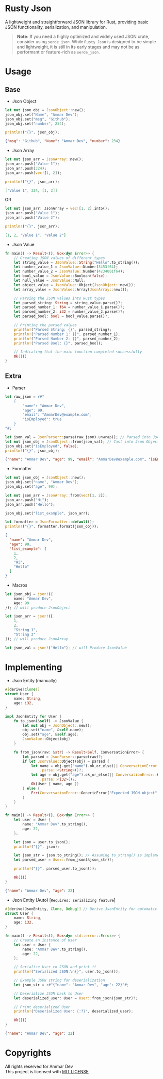 
# Rusty Json 

A lightweight and straightforward JSON library for Rust, providing basic JSON functionality, serialization, and manipulation.

> **Note:** If you need a highly optimized and widely used JSON crate, consider using `serde_json`. While `Rusty Json` is designed to be simple and lightweight, it is still in its early stages and may not be as performant or feature-rich as `serde_json`.
#  Usage

## Base 

- Json Object

```rust
let mut json_obj = JsonObject::new();
json_obj.set("Name", "Ammar Dev");
json_obj.set("msg", "Github");
json_obj.set("number", 234);

println!("{}", json_obj);
```

```json
{"msg": "Github", "Name": "Ammar Dev", "number": 234}
```

- Json Array

```rust
let mut json_arr = JsonArray::new();
json_arr.push("Value 1");
json_arr.push(324);
json_arr.push(vec![1, 2]);

println!("{}", json_arr);
```

```json
["Value 1", 324, [1, 2]]
```

OR

```rust
let mut json_arr: JsonArray = vec![1, 2].into();
json_arr.push("Value 1");
json_arr.push("Value 2");

println!("{}", json_arr);
```

```json
[1, 2, "Value 1", "Value 2"]
```

- Json Value

```rust
fn main() -> Result<(), Box<dyn Error>> {
    // Creating JSON values of different types
    let string_value = JsonValue::String("Hello".to_string());
    let number_value_1 = JsonValue::Number(3453f64);
    let number_value_2 = JsonValue::Number(4234001f64);
    let bool_value = JsonValue::Boolean(false);
    let null_value = JsonValue::Null;
    let object_value = JsonValue::Object(JsonObject::new());
    let array_value = JsonValue::Array(JsonArray::new());

    // Parsing the JSON values into Rust types
    let parsed_string: String = string_value.parse()?;
    let parsed_number_1: f64 = number_value_1.parse()?;
    let parsed_number_2: i32 = number_value_2.parse()?;
    let parsed_bool: bool = bool_value.parse()?;

    // Printing the parsed values
    println!("Parsed String: {}", parsed_string);
    println!("Parsed Number 1: {}", parsed_number_1);
    println!("Parsed Number 2: {}", parsed_number_2);
    println!("Parsed Bool: {}", parsed_bool);

    // Indicating that the main function completed successfully
    Ok(())
}
```

## Extra

- Parser

```rust
let raw_json = r#"
    {
        "name": "Ammar Dev",
        "age": 99,
        "email": "AmmarDev@example.com",
        "isEmployed": true
    }
"#;

let json_val = JsonParser::parse(raw_json).unwrap(); // Parsed into JsonValue
let mut json_obj = JsonObject::from(json_val); // Cast into Json Object
json_obj.set("isEmployed", false);
println!("{}", json_obj);
```

```json
{"name": "Ammar Dev", "age": 99, "email": "AmmarDev@example.com", "isEmployed": false}
```

- Formatter

```rust
let mut json_obj = JsonObject::new();
json_obj.set("name", "Ammar Dev");
json_obj.set("age", 99);

let mut json_arr = JsonArray::from(vec![1, 2]);
json_arr.push("Hi");
json_arr.push("Hello");

json_obj.set("list_example", json_arr);

let formatter = JsonFormatter::default();
println!("{}", formatter.format(json_obj));
```

```json
{
  "name": "Ammar Dev",
  "age": 99,
  "list_example": [
    1,
    2,
    "Hi",
    "Hello"
  ]
}
```

- Macros

```rust
let json_obj = json!({
    name: "Ammar Dev",
    Age: 99
}); // will produce JsonObject

let json_arr = json!([
    1,
    2,
    "String 1",
    "String 2"
]); // will produce JsonArray

let json_val = json!("Hello"); // will Produce JsonValue
```

# Implementing

- Json Entity (manually)

```rust
#[derive(Clone)]
struct User {
    name: String,
    age: i32,
}

impl JsonEntity for User {
    fn to_json(&self) -> JsonValue {
        let mut obj = JsonObject::new();
        obj.set("name", &self.name);
        obj.set("age", &self.age);
        JsonValue::Object(obj)
    }

    fn from_json(raw: &str) -> Result<Self, ConversationError> {
        let parsed = JsonParser::parse(raw)?;
        if let JsonValue::Object(obj) = parsed {
            let name = obj.get("name").ok_or_else(|| ConversationError::GenericError("Missing 'name'".to_string()))?
                .parse::<String>()?;
            let age = obj.get("age").ok_or_else(|| ConversationError::GenericError("Missing 'age'".to_string()))?
                .parse::<i32>()?;
            Ok(User { name, age })
        } else {
            Err(ConversationError::GenericError("Expected JSON object".to_string()))
        }
    }
}

fn main() -> Result<(), Box<dyn Error>> {
    let user = User {
        name: "Ammar Dev".to_string(),
        age: 22,
    };

    let json = user.to_json();
    println!("{}", json);

    let json_str = json.to_string(); // Assuming to_string() is implemented
    let parsed_user = User::from_json(&json_str)?;

    println!("{}", parsed_user.to_json());

    Ok(())
}
```

```json
{"name": "Ammar Dev", "age": 22}
```

- Json Entity (Auto) [`Requires: serializing feature`]

```rust
#[derive(JsonEntity, Clone, Debug)] // Derive JsonEntity for automatic serialization and deserialization
struct User {
    name: String,
    age: i32,
}

fn main() -> Result<(), Box<dyn std::error::Error>> {
    // Create an instance of User
    let user = User {
        name: "Ammar Dev".to_string(),
        age: 22,
    };

    // Serialize User to JSON and print it
    println!("Serialized JSON:\n{}", user.to_json());

    // Example JSON string for deserialization
    let json_str = r#"{"name": "Ammar Dev", "age": 22}"#;

    // Deserialize JSON back to User
    let deserialized_user: User = User::from_json(json_str)?;

    // Print deserialized User
    println!("Deserialized User: {:?}", deserialized_user);

    Ok(())
}
```
```json
{"name": "Ammar Dev", "age": 22}
```


# Copyrights

All rights reserved for Ammar Dev <br>
This project is licensed with [MIT LICENSE](https://github.com/ammardevz/rusty_json/blob/master/LICENSE)




